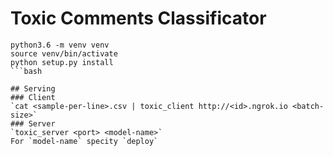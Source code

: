 # Toxic Comments Classificator
```
python3.6 -m venv venv
source venv/bin/activate
python setup.py install
```bash

## Serving
### Client
`cat <sample-per-line>.csv | toxic_client http://<id>.ngrok.io <batch-size>`
### Server
`toxic_server <port> <model-name>`
For `model-name` specity `deploy`
